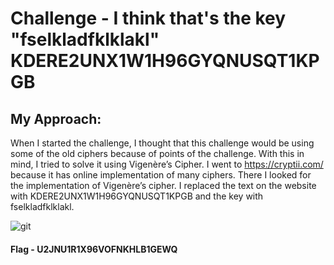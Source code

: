 # Challenge - I think that's the key "fselkladfklklakl" KDERE2UNX1W1H96GYQNUSQT1KPGB
## My Approach:
When I started the challenge, I thought that this challenge would be using some of the old ciphers because of points of the challenge. With this in mind, I tried to solve it using Vigenère’s Cipher.
I went to https://cryptii.com/ because it has online implementation of many ciphers. There I looked for the implementation of Vigenère’s cipher. I replaced the text on the website with KDERE2UNX1W1H96GYQNUSQT1KPGB and the key with fselkladfklklakl. 

![git](https://user-images.githubusercontent.com/19536413/146695369-39b4b160-0d1b-444b-b328-9c8b53353e90.png)

#### Flag - U2JNU1R1X96VOFNKHLB1GEWQ
